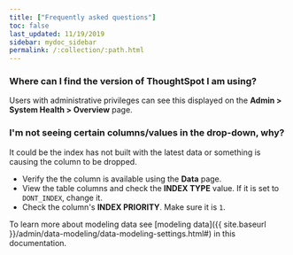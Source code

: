 ```yaml
---
title: ["Frequently asked questions"]
toc: false
last_updated: 11/19/2019
sidebar: mydoc_sidebar
permalink: /:collection/:path.html
---
```


### Where can I find the version of ThoughtSpot I am using?

Users with administrative privileges can see this displayed on the **Admin >
System Health > Overview** page.

### I'm not seeing certain columns/values in the drop-down, why?

It could be the index has not built with the latest data or something
is causing the column to be dropped.

* Verify the the column is available using the **Data** page.
* View the table columns and check the **INDEX TYPE** value. If it is set to `DONT_INDEX`, change it.
* Check the column's  **INDEX PRIORITY**. Make sure it is `1`.

To learn more about modeling data see [modeling data]({{ site.baseurl }}/admin/data-modeling/data-modeling-settings.html#) in this documentation.
